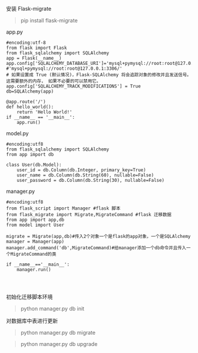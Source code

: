 安装 Flask-migrate
> pip install flask-migrate

app.py
```
#encoding:utf-8
from flask import Flask
from flask_sqlalchemy import SQLAlchemy
app = Flask(__name__)
app.config['SQLALCHEMY_DATABASE_URI']='mysql+pymysql://root:root@127.0.0.1:3306/db_6_14'
#'mysql+pymysql://root:root@127.0.0.1:3306/'
# 如果设置成 True (默认情况)，Flask-SQLAlchemy 将会追踪对象的修改并且发送信号。这需要额外的内存， 如果不必要的可以禁用它。
app.config['SQLALCHEMY_TRACK_MODIFICATIONS'] = True
db=SQLAlchemy(app)

@app.route('/')
def hello_world():
    return 'Hello World!'
if __name__ == '__main__':
    app.run()
```

model.py
```
#encoding:utf8
from flask_sqlalchemy import SQLAlchemy
from app import db

class User(db.Model):
    user_id = db.Column(db.Integer, primary_key=True)
    user_name = db.Column(db.String(60), nullable=False)
    user_password = db.Column(db.String(30), nullable=False)

```

manager.py
```
#encoding:utf8
from flask_script import Manager #flask 脚本
from flask_migrate import Migrate,MigrateCommand #flask 迁移数据
from app import app,db
from model import User

migrate = Migrate(app,db)#传入2个对象一个是flask的app对象，一个是SQLAlchemy
manager = Manager(app)
manager.add_command('db',MigrateCommand)#给manager添加一个db命令并且传入一个MigrateCommand的类

if __name__=='__main__':
    manager.run()




```



初始化迁移脚本环境
> python manager.py db init

对数据库中表进行更新
> python manager.py db migrate

> python manager.py db upgrade